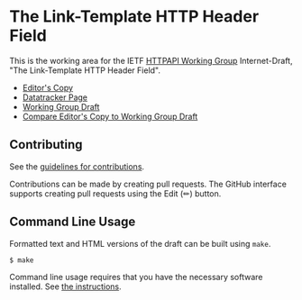 # The Link-Template HTTP Header Field

This is the working area for the IETF [HTTPAPI Working Group](https://datatracker.ietf.org/wg/httpapi/documents/) Internet-Draft, "The Link-Template HTTP Header Field".

* [Editor's Copy](https://ietf-wg-httpapi.github.io/link-template/#go.draft-ietf-httpapi-link-template.html)
* [Datatracker Page](https://datatracker.ietf.org/doc/draft-ietf-httpapi-link-template)
* [Working Group Draft](https://datatracker.ietf.org/doc/html/draft-ietf-httpapi-link-template)
* [Compare Editor's Copy to Working Group Draft](https://ietf-wg-httpapi.github.io/link-template/#go.draft-ietf-httpapi-link-template.diff)


## Contributing

See the
[guidelines for contributions](https://github.com/ietf-wg-httpapi/link-template/blob/main/CONTRIBUTING.md).

Contributions can be made by creating pull requests.
The GitHub interface supports creating pull requests using the Edit (✏) button.


## Command Line Usage

Formatted text and HTML versions of the draft can be built using `make`.

```sh
$ make
```

Command line usage requires that you have the necessary software installed.  See
[the instructions](https://github.com/martinthomson/i-d-template/blob/main/doc/SETUP.md).

